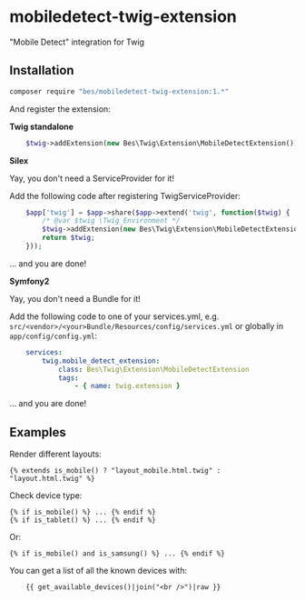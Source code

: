 mobiledetect-twig-extension
===========================

"Mobile Detect" integration for Twig


Installation
------------


```bash
composer require "bes/mobiledetect-twig-extension:1.*"
```

And register the extension:


**Twig standalone**

```php
    $twig->addExtension(new Bes\Twig\Extension\MobileDetectExtension());
```


**Silex**

Yay, you don't need a ServiceProvider for it!

Add the following code after registering TwigServiceProvider:

```php
    $app['twig'] = $app->share($app->extend('twig', function($twig) {
        /* @var $twig \Twig_Environment */
        $twig->addExtension(new Bes\Twig\Extension\MobileDetectExtension);
        return $twig;
    }));
```
... and you are done!


**Symfony2**

Yay, you don't need a Bundle for it!

Add the following code to one of your services.yml, e.g.
`src/<vendor>/<your>Bundle/Resources/config/services.yml` or
globally in `app/config/config.yml`:

```yaml
    services:
        twig.mobile_detect_extension:
            class: Bes\Twig\Extension\MobileDetectExtension
            tags:
                - { name: twig.extension }
```

... and you are done!


Examples
--------

Render different layouts:

```jinja
{% extends is_mobile() ? "layout_mobile.html.twig" : "layout.html.twig" %}
```

Check device type:

```jinja
{% if is_mobile() %} ... {% endif %}
{% if is_tablet() %} ... {% endif %}
```

Or:

```jinja
{% if is_mobile() and is_samsung() %} ... {% endif %}
```

You can get a list of all the known devices with:

```jinja
    {{ get_available_devices()|join("<br />")|raw }}
```

